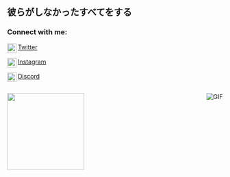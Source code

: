 ## 彼らがしなかったすべてをする

<!-- SOCIALS -->
### Connect with me:
    
<img align="left" alt="twitter" width="22px" src="https://cdn.jsdelivr.net/npm/simple-icons@v3/icons/twitter.svg" />[Twitter](https://www.twitter.com/frostyoungboy)
<br>
<br>
<img align="left" alt="instagram" width="22px" src="https://cdn.jsdelivr.net/npm/simple-icons@v3/icons/instagram.svg" />[Instagram](https://www.instagram.com/1337vc)
<br>
<br>
<img align="left" alt="discord" width="22px" src="https://cdn.jsdelivr.net/npm/simple-icons@v3/icons/discord.svg" />[Discord](https://www.discord.com/users/734529813112684614)

<div>
  <a href="https://github.com/frostboyz"
  <img height="180em" src="https://github-readme-stats.vercel.app/api/top-langs/?username=rushscriptz&layout=compact&langs_count=7&theme=dracula%22/%3E">
</div>
<div style="display: inline_block"><br>

  <img align="right" alt="GIF" src="https://cdn.discordapp.com/attachments/907348370002165792/907348398724771930/896960935623819354.png"/>
 
</div>

<a href="https://github.com/frostboyz">
  <img height="180em" src="https://github-readme-stats.vercel.app/api?username=worstbaby&theme=midnight-purple&show_icons=true" />
</a>

  ##
